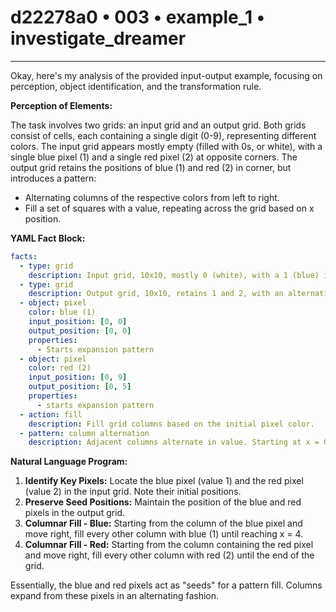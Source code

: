 # d22278a0 • 003 • example_1 • investigate_dreamer

---
Okay, here's my analysis of the provided input-output example, focusing on perception, object identification, and the transformation rule.

**Perception of Elements:**

The task involves two grids: an input grid and an output grid. Both grids consist of cells, each containing a single digit (0-9), representing different colors. The input grid appears mostly empty (filled with 0s, or white), with a single blue pixel (1) and a single red pixel (2) at opposite corners. The output grid retains the positions of blue (1) and red (2) in corner, but introduces a pattern:

*   Alternating columns of the respective colors from left to right.
*    Fill a set of squares with a value, repeating across the grid based
    on x position.

**YAML Fact Block:**



```yaml
facts:
  - type: grid
    description: Input grid, 10x10, mostly 0 (white), with a 1 (blue) in the top-left and a 2 (red) in the top-right.
  - type: grid
    description: Output grid, 10x10, retains 1 and 2, with an alternating color fill.
  - object: pixel
    color: blue (1)
    input_position: [0, 0]
    output_position: [0, 0]
    properties:
      - Starts expansion pattern
  - object: pixel
    color: red (2)
    input_position: [0, 9]
    output_position: [0, 5]
    properties:
      - starts expansion pattern
  - action: fill
    description: Fill grid columns based on the initial pixel color.
  - pattern: column alternation
    description: Adjacent columns alternate in value. Starting at x = 0 fill odd columns with 1, at x = 5 fill even columns with value 2.
```



**Natural Language Program:**

1.  **Identify Key Pixels:** Locate the blue pixel (value 1) and the red pixel (value 2) in the input grid. Note their initial positions.
2.  **Preserve Seed Positions:** Maintain the position of the blue and red pixels in the output grid.
3.  **Columnar Fill - Blue:** Starting from the column of the blue pixel and move right, fill every other column with blue (1) until reaching x = 4.
4.  **Columnar Fill - Red:** Starting from the column containing the red pixel and move right, fill every other column with red (2) until the end of the grid.

Essentially, the blue and red pixels act as "seeds" for a pattern fill. Columns expand from these pixels in an alternating fashion.

